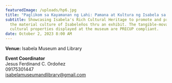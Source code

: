 ```yaml
---
featuredImage: /uploads/hp6.jpg
title: "Paglikom sa Kayamanan ng Lahi: Pamana at Kultura ng Isabela sa Bagong Normal"
subtitle: Showcasing Isabela's Rich Cultural Heritage to promote and preserve
  the material culture of Isabeleños thru an exhibit. The tangible-movable
  cultural properties displayed at the museum are PRECUP compliant.
date: October 2, 2023 8:00 AM
---
```

**Venue:** Isabela Museum and Library 

**Event Coordinator**\
Jesus Ferdinand C. Ordoñez\
09175301447\
isabelamuseumandlibrary@gmail.com